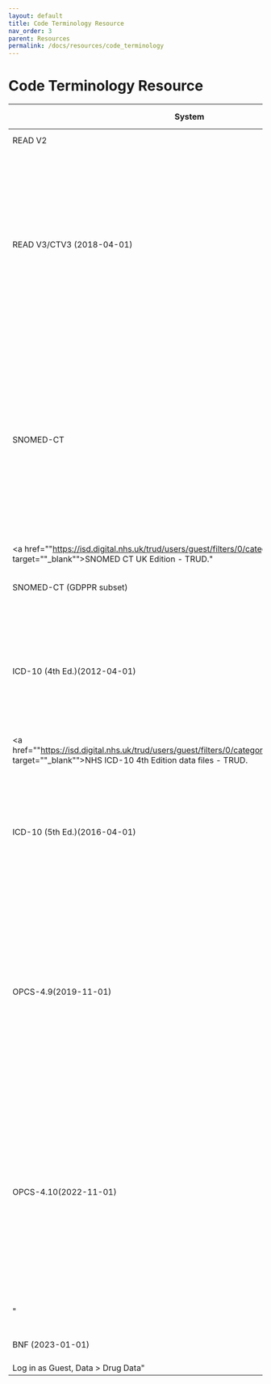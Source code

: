 ```yaml
---
layout: default
title: Code Terminology Resource
nav_order: 3
parent: Resources
permalink: /docs/resources/code_terminology
---
```


# Code Terminology Resource


| System | Lookup files (Box) | Documentation | Source |
| --- | --- | --- | --- |
| READ V2 | [Codes and descriptions](https://hdruk.app.box.com/folder/180333787939) |  | John Nolan |
| READ V3/CTV3 (2018-04-01) | [Original v3 files](https://hdruk.app.box.com/folder/176836413615)<br><br>[Compiled: lookup -  1 row per concept & term combination](https://hdruk.app.box.com/file/1059736906262)<br><br>[Compiled parent codes](https://hdruk.app.box.com/file/1059710246796) | [Clinical Terms (The Read Codes) Overview - April 2018 Release](https://hdruk.app.box.com/file/1037479195645)<br><br>[Terming and Coding Update - April 2018 Release](https://hdruk.app.box.com/file/1037489251919)<br><br>[Technical Update - April 2018 Release](https://hdruk.app.box.com/file/1037482221795)<br><br>[Compilation R code](https://hdruk.app.box.com/file/1059734265976) | <a href="https://isd.digital.nhs.uk/trud/users/guest/filters/0/categories/9/items/19/releases" target="_blank">NHS UK Read Codes Clinical Terms Version 3 - TRUD</a>. |
| SNOMED-CT | [UK Clinical edition](https://hdruk.app.box.com/folder/176837745907)<br><br>[UK Drug extension](https://hdruk.app.box.com/folder/176839090369)<br><br>[Compiled lookup (1 row per concept)](https://hdruk.app.box.com/file/1059733222603) | [SNOMED CT UK Clinical Extension Release Documents](https://nhsengland.kahootz.com/connect.ti/t_c_home/browseFolder?fid=16607376)<br><br>[SNOMED CT UK Drug Extension Release Documents](https://nhsengland.kahootz.com/connect.ti/t_c_home/view?objectId=14540272)<br><br>[SNOMED Glossary, Hierarchy & Semantic Tags](https://hdruk.app.box.com/file/1060661938054)<br><br>[Compilation R code (1 row per concept)](https://hdruk.app.box.com/file/1059735084291) | |
| <a href=""https://isd.digital.nhs.uk/trud/users/guest/filters/0/categories/26"" target=""_blank"">SNOMED CT UK Edition - TRUD</a>." |
| SNOMED-CT (GDPPR subset) | [Code, descriptions and COVID-19 clusters](https://hdruk.app.box.com/file/1059663377904) | See source | <a href="https://digital.nhs.uk/coronavirus/gpes-data-for-pandemic-planning-and-research/guide-for-analysts-and-users-of-the-data#patient-inclusion-exclusion" target="_blank">General Practice Extraction Service (GPES) Data for pandemic planning and research: a guide for analysts and users of the data - NHS England Digital</a>. |
| ICD-10 (4th Ed.)(2012-04-01) | [Codes, Titles & Metadata](https://hdruk.app.box.com/file/1037484036694) | [ICD-10 4th Edition: Codes and Titles and Metadata File Specification](https://hdruk.app.box.com/file/1037490010209)<br><br>[ICD-10 4th Edition Tables of Coding Equivalences (Analysis) File Specification](https://hdruk.app.box.com/file/1037481397009) | |
| <a href=""https://isd.digital.nhs.uk/trud/users/guest/filters/0/categories/28/items/53/releases"" target=""_blank"">NHS ICD-10 4th Edition data files - TRUD</a>. |
| |
| ICD-10 (5th Ed.)(2016-04-01) | [Codes, Titles & Metadata](https://hdruk.app.box.com/file/1037486223581) | [ICD-10 5th Edition: Codes and Titles and Metadata File Specification](https://hdruk.app.box.com/file/1037489434237)<br><br>[ICD-10 5th Edition: Tables of Coding Equivalences (Analysis) File Specification](https://hdruk.app.box.com/file/1037480201574) | <a href="https://isd.digital.nhs.uk/trud/users/guest/filters/0/categories/28/items/258/releases" target="_blank">NHS ICD-10 5th Edition data files - TRUD</a>. |
| OPCS-4.9(2019-11-01) | [Codes & Titles](https://hdruk.app.box.com/file/1037485318682)<br><br>[Metadata](https://hdruk.app.box.com/file/1037486609941) | [Description of files in release subpack](https://hdruk.app.box.com/file/1037485467081)<br><br>[OPCS-4.9 Metadata File Description and how it may be used](https://hdruk.app.box.com/file/1037485046922)<br><br>[OPCS-4.8 to OPCS-4.9 Summary of Core Changes](https://hdruk.app.box.com/file/1037482589769)<br><br>[Table of Coding Equivalences (Analysis) Specification](https://hdruk.app.box.com/file/1037479522678) | <a href="https://isd.digital.nhs.uk/trud/users/guest/filters/0/categories/10/items/119/releases?source=summary" target="_blank">OPCS-4 data files - TRUD</a>. |
| OPCS-4.10(2022-11-01) | [Codes & Titles](https://hdruk.app.box.com/file/1055092984927)<br><br>[Metadata](https://hdruk.app.box.com/file/1055093563775) | "[Description of files in release subpack](https://hdruk.app.box.com/file/1055082432323)<br><br>[OPCS-4.10 Metadata File Description and how it may be used](https://hdruk.app.box.com/file/1055090796418)<br><br>[OPCS-4.9 to OPCS-4.10 Summary of Core Changes](https://hdruk.app.box.com/file/1055089150569)<br><br>[OPCS-4.10 Table of Coding Equivalences (Analysis) Specification](https://hdruk.app.box.com/file/1055090585629) |
| " | <a href="https://isd.digital.nhs.uk/trud/users/guest/filters/0/categories/10/items/119/releases?source=summary" target="_blank">OPCS-4 data files - TRUD</a>. |
| BNF (2023-01-01) | [Codelists](https://hdruk.app.box.com/folder/183926885744) | [Prescription data | NHSBSA](https://www.nhsbsa.nhs.uk/prescription-data) | "https://applications.nhsbsa.nhs.uk/infosystems/welcome |
| Log in as Guest, Data > Drug Data" |




